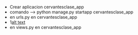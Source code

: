 - Crear aplicacion cervantesclase_app
- comando --> python manage.py startapp cervantesclase_app
- en urls.py en cervantesclase_app
- 1[alt text](image-5.png)
- en views.py en cervantesclase_app